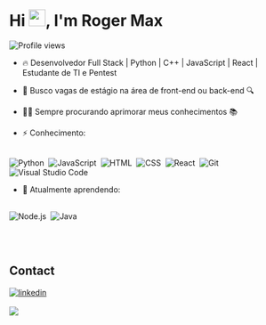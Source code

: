 <h1 align="left">Hi <img src="https://raw.githubusercontent.com/kaueMarques/kaueMarques/master/hi.gif" height="30px">, I'm Roger Max</h1>
<p align="left"> <img src="https://komarev.com/ghpvc/?username=Rogermfsouza&color=blue" alt="Profile views" /> </p>

- 🔥 Desenvolvedor Full Stack | Python | C++ | JavaScript | React | Estudante de TI e Pentest

- 🔭 Busco vagas de estágio na área de front-end ou back-end 🔍

- 👨‍💻 Sempre procurando aprimorar meus conhecimentos 📚

- ⚡ Conhecimento: <br><br>

![Python](https://img.shields.io/badge/-python-05122A?style=flat&logo=python)&nbsp;
![JavaScript](https://img.shields.io/badge/-JavaScript-05122A?style=flat&logo=javascript)&nbsp;
![HTML](https://img.shields.io/badge/-HTML-05122A?style=flat&logo=HTML5)&nbsp;
![CSS](https://img.shields.io/badge/-CSS-05122A?style=flat&logo=CSS3&logoColor=1572B6)&nbsp;
![React](https://img.shields.io/badge/-React-05122A?style=flat&logo=react)&nbsp;
![Git](https://img.shields.io/badge/-Git-05122A?style=flat&logo=git)&nbsp;
![Visual Studio Code](https://img.shields.io/badge/-Visual%20Studio%20Code-05122A?style=flat&logo=visual-studio-code&logoColor=007ACC)&nbsp;

- 💬 Atualmente aprendendo: <br><br>

![Node.js](https://img.shields.io/badge/-Node.js-05122A?style=flat&logo=node.js)&nbsp;
![Java](https://img.shields.io/badge/-java-05122A?style=flat&logo=java)&nbsp;


<br><br>

## Contact

<a href="https://www.linkedin.com/in/roger-max-283182235/" target="_blank">
  <img align="center" src="https://img.shields.io/badge/-Roger-05122A?style=flat&logo=linkedin" alt="linkedin"/>
</a>


<br>
<br>
<img src="https://github-readme-stats.vercel.app/api?username=Rogermfsouza&show_icons=true&theme=aura"/>
<!--
![Snake animation](https://github.com/Rogermfsouza/Rogermfsouza/blob/output/github-contribution-grid-snake.svg)
<img src="https://github-readme-stats.vercel.app/api/top-langs/?username=Rogermfsouza&layout=compact&custom_title=Linguagens_mais_usadas"/>
-->
